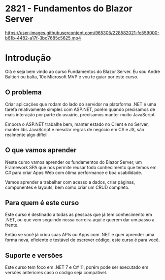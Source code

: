 # 2821 - Fundamentos do Blazor Server

https://user-images.githubusercontent.com/965305/228582021-fc559000-b61b-4482-a17f-3bd7685c5625.mp4

# Introdução

Olá e seja bem vindo ao curso Fundamentos do Blazor Server. Eu sou André Baltieri ou balta, 10x Microsoft MVP e vou te guiar por este curso.

## O problema

Criar aplicações que rodam do lado do servidor na plataforma .NET é uma tarefa relativamente simples com ASP.NET, porém quando precisamos de mais interação por parte do usuário, precisamos manter muito JavaScript.

Embora o ASP.NET trabalhe bem, manter estado no Client e no Server, manter libs JavaScript e mesclar regras de negócio em CS e JS, são realmente algo difícil.

## O que vamos aprender

Neste curso vamos aprender os fundamentos do Blazor Server, um Framework SPA que nos permite reusar todo conhecimento que temos em C# para criar Apps Web com ótima performance e boa usabilidade.

Vamos aprender a trabalhar com acesso a dados, criar páginas, componentes e layouts, bem como criar um CRUD completo.

## Para quem é este curso

Este curso é destinado a todas as pessoas que já tem conhecimento em .NET, ou que vem seguindo nossa carreira aqui e querem dar um passo a frente. 

Então se você já criou suas APIs ou Apps com .NET e quer aprender uma forma nova, eficiente e testável de escrever código, este curso é para você.

## Suporte e versões

Este curso tem foco em .NET 7 e C# 11, porém pode ser executado em versões anteriores caso o código seja compatível.
